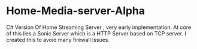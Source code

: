 # Home-Media-server-Alpha
C# Version Of  Home Streaming Server , very early implementation.
At core of this lies a Sonic Server which is a HTTP Server based on TCP server.
I created this to avoid many firewall issues.
